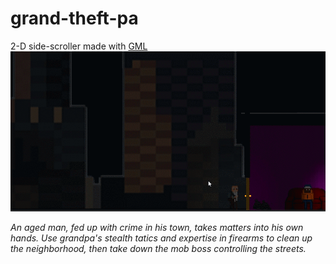 # grand-theft-pa
2-D side-scroller made with [GML](https://www.yoyogames.com/gamemaker)
![](kg.gif)

_An aged man, fed up with crime in his town, takes matters into his own hands. Use grandpa's stealth tatics and expertise in firearms to clean up the neighborhood, then take down the mob boss controlling the streets._
